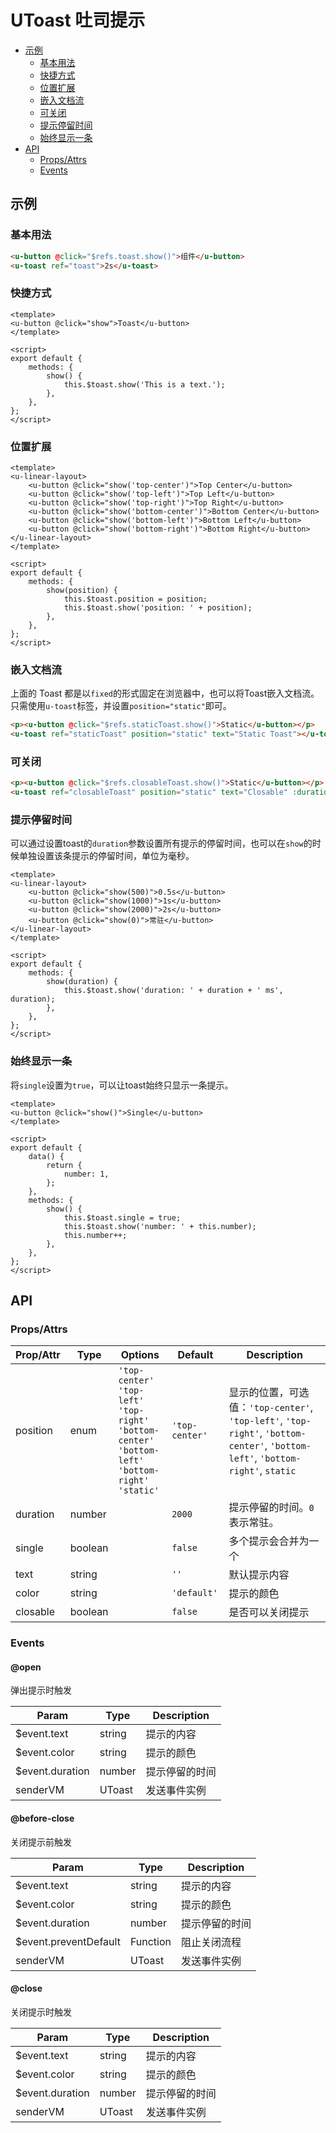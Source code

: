 <!-- 该 README.md 根据 api.yaml 和 docs/*.md 自动生成，为了方便在 GitHub 和 NPM 上查阅。如需修改，请查看源文件 -->

# UToast 吐司提示

- [示例](#示例)
    - [基本用法](#基本用法)
    - [快捷方式](#快捷方式)
    - [位置扩展](#位置扩展)
    - [嵌入文档流](#嵌入文档流)
    - [可关闭](#可关闭)
    - [提示停留时间](#提示停留时间)
    - [始终显示一条](#始终显示一条)
- [API]()
    - [Props/Attrs](#propsattrs)
    - [Events](#events)

## 示例
### 基本用法

```html
<u-button @click="$refs.toast.show()">组件</u-button>
<u-toast ref="toast">2s</u-toast>
```

### 快捷方式

``` vue
<template>
<u-button @click="show">Toast</u-button>
</template>

<script>
export default {
    methods: {
        show() {
            this.$toast.show('This is a text.');
        },
    },
};
</script>
```

### 位置扩展

``` vue
<template>
<u-linear-layout>
    <u-button @click="show('top-center')">Top Center</u-button>
    <u-button @click="show('top-left')">Top Left</u-button>
    <u-button @click="show('top-right')">Top Right</u-button>
    <u-button @click="show('bottom-center')">Bottom Center</u-button>
    <u-button @click="show('bottom-left')">Bottom Left</u-button>
    <u-button @click="show('bottom-right')">Bottom Right</u-button>
</u-linear-layout>
</template>

<script>
export default {
    methods: {
        show(position) {
            this.$toast.position = position;
            this.$toast.show('position: ' + position);
        },
    },
};
</script>
```

### 嵌入文档流

上面的 Toast 都是以`fixed`的形式固定在浏览器中，也可以将Toast嵌入文档流。只需使用`u-toast`标签，并设置`position="static"`即可。

``` html
<p><u-button @click="$refs.staticToast.show()">Static</u-button></p>
<u-toast ref="staticToast" position="static" text="Static Toast"></u-toast>
```

### 可关闭

``` html
<p><u-button @click="$refs.closableToast.show()">Static</u-button></p>
<u-toast ref="closableToast" position="static" text="Closable" :duration="0" closable></u-toast>
```

### 提示停留时间

可以通过设置toast的`duration`参数设置所有提示的停留时间，也可以在`show`的时候单独设置该条提示的停留时间，单位为毫秒。

``` vue
<template>
<u-linear-layout>
    <u-button @click="show(500)">0.5s</u-button>
    <u-button @click="show(1000)">1s</u-button>
    <u-button @click="show(2000)">2s</u-button>
    <u-button @click="show(0)">常驻</u-button>
</u-linear-layout>
</template>

<script>
export default {
    methods: {
        show(duration) {
            this.$toast.show('duration: ' + duration + ' ms', duration);
        },
    },
};
</script>
```

### 始终显示一条

将`single`设置为`true`，可以让toast始终只显示一条提示。

``` vue
<template>
<u-button @click="show()">Single</u-button>
</template>

<script>
export default {
    data() {
        return {
            number: 1,
        };
    },
    methods: {
        show() {
            this.$toast.single = true;
            this.$toast.show('number: ' + this.number);
            this.number++;
        },
    },
};
</script>
```

## API
### Props/Attrs

| Prop/Attr | Type | Options | Default | Description |
| --------- | ---- | ------- | ------- | ----------- |
| position | enum | `'top-center'`<br/>`'top-left'`<br/>`'top-right'`<br/>`'bottom-center'`<br/>`'bottom-left'`<br/>`'bottom-right'`<br/>`'static'` | `'top-center'` | 显示的位置，可选值：`'top-center'`, `'top-left'`, `'top-right'`, `'bottom-center'`, `'bottom-left'`, `'bottom-right'`, `static` |
| duration | number |  | `2000` | 提示停留的时间。`0`表示常驻。 |
| single | boolean |  | `false` | 多个提示会合并为一个 |
| text | string |  | `''` | 默认提示内容 |
| color | string |  | `'default'` | 提示的颜色 |
| closable | boolean |  | `false` | 是否可以关闭提示 |

### Events

#### @open

弹出提示时触发

| Param | Type | Description |
| ----- | ---- | ----------- |
| $event.text | string | 提示的内容 |
| $event.color | string | 提示的颜色 |
| $event.duration | number | 提示停留的时间 |
| senderVM | UToast | 发送事件实例 |

#### @before-close

关闭提示前触发

| Param | Type | Description |
| ----- | ---- | ----------- |
| $event.text | string | 提示的内容 |
| $event.color | string | 提示的颜色 |
| $event.duration | number | 提示停留的时间 |
| $event.preventDefault | Function | 阻止关闭流程 |
| senderVM | UToast | 发送事件实例 |

#### @close

关闭提示时触发

| Param | Type | Description |
| ----- | ---- | ----------- |
| $event.text | string | 提示的内容 |
| $event.color | string | 提示的颜色 |
| $event.duration | number | 提示停留的时间 |
| senderVM | UToast | 发送事件实例 |

